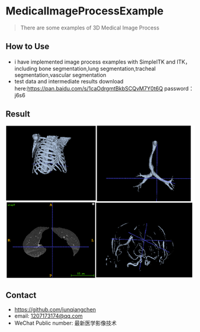 # MedicalImageProcessExample
> There are some examples of 3D Medical Image Process

## How to Use
* i have implemented image process examples with SimpleITK and ITK，including bone segmentation,lung segmentation,tracheal segmentation,vascular segmentation
* test data and intermediate results download here:https://pan.baidu.com/s/1caOdrgmtBkbSCQvM7Y0t6Q password：j6s6

## Result

![](result.bmp) 

## Contact
* https://github.com/junqiangchen
* email: 1207173174@qq.com
* WeChat Public number: 最新医学影像技术
